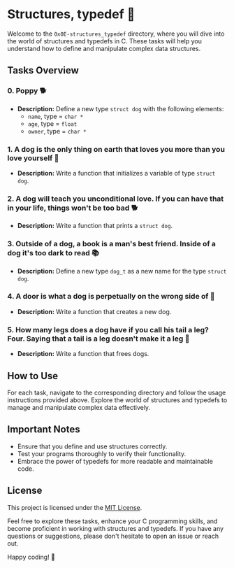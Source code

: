 # Structures, typedef 🐶

Welcome to the `0x0E-structures_typedef` directory, where you will dive into the world of structures and typedefs in C. These tasks will help you understand how to define and manipulate complex data structures.

## Tasks Overview

### 0. Poppy 🐕

- **Description:** Define a new type `struct dog` with the following elements:
  - `name`, type = `char *`
  - `age`, type = `float`
  - `owner`, type = `char *`

### 1. A dog is the only thing on earth that loves you more than you love yourself 🐶

- **Description:** Write a function that initializes a variable of type `struct dog`.

### 2. A dog will teach you unconditional love. If you can have that in your life, things won't be too bad 🐕

- **Description:** Write a function that prints a `struct dog`.

### 3. Outside of a dog, a book is a man's best friend. Inside of a dog it's too dark to read 📚

- **Description:** Define a new type `dog_t` as a new name for the type `struct dog`.

### 4. A door is what a dog is perpetually on the wrong side of 🚪

- **Description:** Write a function that creates a new dog.

### 5. How many legs does a dog have if you call his tail a leg? Four. Saying that a tail is a leg doesn't make it a leg 🦴

- **Description:** Write a function that frees dogs.

## How to Use

For each task, navigate to the corresponding directory and follow the usage instructions provided above. Explore the world of structures and typedefs to manage and manipulate complex data effectively.

## Important Notes

- Ensure that you define and use structures correctly.
- Test your programs thoroughly to verify their functionality.
- Embrace the power of typedefs for more readable and maintainable code.

## License

This project is licensed under the [MIT License](LICENSE).

Feel free to explore these tasks, enhance your C programming skills, and become proficient in working with structures and typedefs. If you have any questions or suggestions, please don't hesitate to open an issue or reach out.

Happy coding! 🚀
